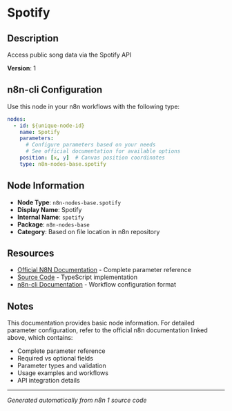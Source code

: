 # Spotify

## Description

Access public song data via the Spotify API

**Version**: 1

## n8n-cli Configuration

Use this node in your n8n workflows with the following type:

```yaml
nodes:
  - id: ${unique-node-id}
    name: Spotify
    parameters:
      # Configure parameters based on your needs
      # See official documentation for available options
    position: [x, y]  # Canvas position coordinates
    type: n8n-nodes-base.spotify
```

## Node Information

- **Node Type**: `n8n-nodes-base.spotify`
- **Display Name**: Spotify
- **Internal Name**: `spotify`
- **Package**: `n8n-nodes-base`
- **Category**: Based on file location in n8n repository

## Resources

- [Official N8N Documentation](https://docs.n8n.io/integrations/builtin/app-nodes/n8n-nodes-base.spotify/) - Complete parameter reference
- [Source Code](https://github.com/n8n-io/n8n/blob/master/packages/nodes-base/nodes/Spotify/Spotify.node.ts) - TypeScript implementation
- [n8n-cli Documentation](https://github.com/edenreich/n8n-cli) - Workflow configuration format

## Notes

This documentation provides basic node information. For detailed parameter configuration, 
refer to the official n8n documentation linked above, which contains:

- Complete parameter reference
- Required vs optional fields
- Parameter types and validation
- Usage examples and workflows
- API integration details

---
*Generated automatically from n8n 1 source code*
